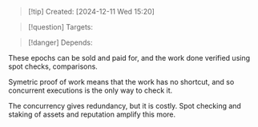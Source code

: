 
>[!tip] Created: [2024-12-11 Wed 15:20]

>[!question] Targets: 

>[!danger] Depends: 

These epochs can be sold and paid for, and the work done verified using spot checks, comparisons.

Symetric proof of work means that the work has no shortcut, and so concurrent executions is the only way to check it.

The concurrency gives redundancy, but it is costly.  Spot checking and staking  of assets and reputation amplify this more.

